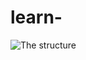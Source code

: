 # learn-

![The structure](https://github.com/ImMohammadHosseini/incremental-learning/tree/main/images/1.pn)


